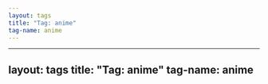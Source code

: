 ```yaml
---
layout: tags
title: "Tag: anime"
tag-name: anime
---
```

---
layout: tags
title: "Tag: anime"
tag-name: anime
---

